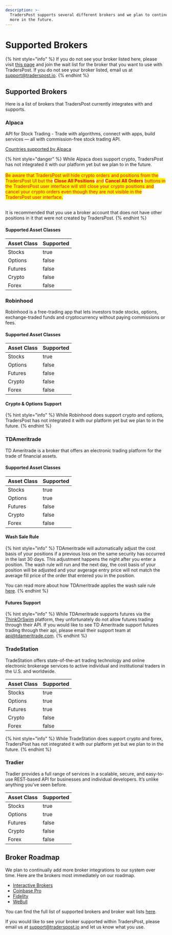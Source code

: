 ```yaml
---
description: >-
  TradersPost supports several different brokers and we plan to continue adding
  more in the future.
---
```


# Supported Brokers

{% hint style="info" %}
If you do not see your broker listed here, please visit [this page](https://traderspost.io/brokers) and join the wait list for the broker that you want to use with TradersPost. If you do not see your broker listed, email us at [support@traderspost.io](mailto:support@traderspost.io).
{% endhint %}

## Supported Brokers

Here is a list of brokers that TradersPost currently integrates with and supports.

### Alpaca

API for Stock Trading - Trade with algorithms, connect with apps, build services — all with commission-free stock trading API.

[Countries supported by Alpaca](https://alpaca.markets/support/countries-alpaca-is-available)

{% hint style="danger" %}
While Alpaca does support crypto, TradersPost has not integrated it with our platform yet but we plan to in the future.\
\
<mark style="color:red;">Be aware that TradersPost will hide crypto orders and positions from the TradersPost UI but the</mark> <mark style="color:red;"></mark><mark style="color:red;">**Close All Positions**</mark> <mark style="color:red;"></mark><mark style="color:red;">and</mark> <mark style="color:red;"></mark><mark style="color:red;">**Cancel All Orders**</mark> <mark style="color:red;"></mark><mark style="color:red;">buttons in the TradersPost user interface will still close your crypto positions and cancel your crypto orders even though they are not visible in the TradersPost user interface.</mark>

\
It is recommended that you use a broker account that does not have other positions in it that were not created by TradersPost.
{% endhint %}

#### Supported Asset Classes

<table><thead><tr><th>Asset Class</th><th data-type="checkbox">Supported</th></tr></thead><tbody><tr><td>Stocks</td><td>true</td></tr><tr><td>Options</td><td>false</td></tr><tr><td>Futures</td><td>false</td></tr><tr><td>Crypto</td><td>false</td></tr><tr><td>Forex</td><td>false</td></tr></tbody></table>

### Robinhood

Robinhood is a free-trading app that lets investors trade stocks, options, exchange-traded funds and cryptocurrency without paying commissions or fees.

#### Supported Asset Classes

<table><thead><tr><th>Asset Class</th><th data-type="checkbox">Supported</th></tr></thead><tbody><tr><td>Stocks</td><td>true</td></tr><tr><td>Options</td><td>false</td></tr><tr><td>Futures</td><td>false</td></tr><tr><td>Crypto</td><td>false</td></tr><tr><td>Forex</td><td>false</td></tr></tbody></table>

#### Crypto & Options Support

{% hint style="info" %}
While Robinhood does support crypto and options, TradersPost has not integrated it with our platform yet but we plan to in the future.
{% endhint %}

### TDAmeritrade

TD Ameritrade is a broker that offers an electronic trading platform for the trade of financial assets.

#### Supported Asset Classes

<table><thead><tr><th>Asset Class</th><th data-type="checkbox">Supported</th></tr></thead><tbody><tr><td>Stocks</td><td>true</td></tr><tr><td>Options</td><td>true</td></tr><tr><td>Futures</td><td>false</td></tr><tr><td>Crypto</td><td>false</td></tr><tr><td>Forex</td><td>false</td></tr></tbody></table>

#### Wash Sale Rule

{% hint style="info" %}
TDAmeritrade will automatically adjust the cost basis of your positions if a previous loss on the same security has occurred in the last 30 days. This adjustment happens the night after you enter a position. The wash rule will run and the next day, the cost basis of your position will be adjusted and your avgerage entry price will not match the average fill price of the order that entered you in the position.

You can read more about how TDAmeritrade applies the wash sale rule [here](https://www.tdameritrade.com/investment-guidance/investment-management-services/tax-loss-harvesting/tax-loss-harvesting-wash-sales.html).
{% endhint %}

#### Futures Support

{% hint style="info" %}
While TDAmeritrade supports futures via the [ThinkOrSwim](https://www.tdameritrade.com/tools-and-platforms/thinkorswim.html) platform, they unfortunately do not allow futures trading through their API. If you would like to see TD Ameritrade support futures trading through their api, please email their support team at [api@tdameritrade.com](<mailto:api@tdameritrade.com >).
{% endhint %}

### TradeStation

TradeStation offers state-of-the-art trading technology and online electronic brokerage services to active individual and institutional traders in the U.S. and worldwide.

<table><thead><tr><th>Asset Class</th><th data-type="checkbox">Supported</th></tr></thead><tbody><tr><td>Stocks</td><td>true</td></tr><tr><td>Options</td><td>true</td></tr><tr><td>Futures</td><td>true</td></tr><tr><td>Crypto</td><td>false</td></tr><tr><td>Forex</td><td>false</td></tr></tbody></table>

{% hint style="info" %}
While TradeStation does support crypto and forex, TradersPost has not integrated it with our platform yet but we plan to in the future.
{% endhint %}

### Tradier

Tradier provides a full range of services in a scalable, secure, and easy-to-use REST-based API for businesses and individual developers. It’s unlike anything you’ve seen before.

<table><thead><tr><th>Asset Class</th><th data-type="checkbox">Supported</th></tr></thead><tbody><tr><td>Stocks</td><td>true</td></tr><tr><td>Options</td><td>true</td></tr><tr><td>Futures</td><td>false</td></tr><tr><td>Crypto</td><td>false</td></tr><tr><td>Forex</td><td>false</td></tr></tbody></table>

## Broker Roadmap

We plan to continually add more broker integrations to our system over time. Here are the brokers most immediately on our roadmap.

* [Interactive Brokers](https://traderspost.io/broker/ibkr)
* [Coinbase Pro](https://traderspost.io/broker/coinbasepro)
* [Fidelity](https://traderspost.io/broker/fidelity)
* [WeBull](https://traderspost.io/broker/webull)

You can find the full list of supported brokers and broker wait lists [here](https://traderspost.io/brokers).

If you would like to see your broker supported within TradersPost, please email us at [support@traderspost.io](mailto:support@traderspost.io) and let us know what you use.
